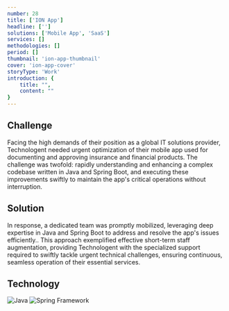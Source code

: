 ```yaml
---
number: 28
title: ['ION App']
headline: ['']
solutions: ['Mobile App', 'SaaS']
services: []
methodologies: []
period: []
thumbnail: 'ion-app-thumbnail'
cover: 'ion-app-cover'
storyType: 'Work'
introduction: {
    title: "",
    content: ""
}
---
```


## Challenge

Facing the high demands of their position as a global IT solutions provider, Technologent needed urgent optimization of their mobile app used for documenting and approving insurance and financial products. The challenge was twofold: rapidly understanding and enhancing a complex codebase written in Java and Spring Boot, and executing these improvements swiftly to maintain the app's critical operations without interruption.

## Solution

In response, a dedicated team was promptly mobilized, leveraging deep expertise in Java and Spring Boot to address and resolve the app's issues efficiently.. This approach exemplified effective short-term staff augmentation, providing Technologent with the specialized support required to swiftly tackle urgent technical challenges, ensuring continuous, seamless operation of their essential services.

## Technology

<div class="story_story__mainContent__technologies__v5XXm">
  <div class="story_story__mainContent__technologies__images__6NSg5">
    <div>
      <img loading="lazy" src="/technologies/java.svg" alt="Java"/>
      <img loading="lazy" src="/technologies/spring.svg" alt="Spring Framework"/>
    </div>
  </div>
</div>